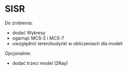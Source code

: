 # SISR

Do zrobienia: 
- dodać Wykresy
- ogarnąć MCS-2 i MCS-7
- uwzględnić teren/budynki w obliczeniach dla modeli

Opcjonalnie:
- dodać trzeci model (2Ray)
